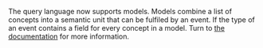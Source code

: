 The query language now supports models. Models combine a list of concepts into a
semantic unit that can be fulfiled by an event. If the type of an event contains
a field for every concept in a model. Turn to [the
documentation](https://docs.tenzir.com/vast/data-model/taxonomies/#models) for
more information.

